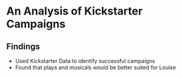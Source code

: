 # An Analysis of Kickstarter Campaigns
## Findings
* Used Kickstarter Data to identify successful campaigns
* Found that plays and musicals would be better suited for Louise
